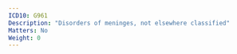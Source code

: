 ```yaml
---
ICD10: G961
Description: "Disorders of meninges, not elsewhere classified"
Matters: No
Weight: 0
---
```


